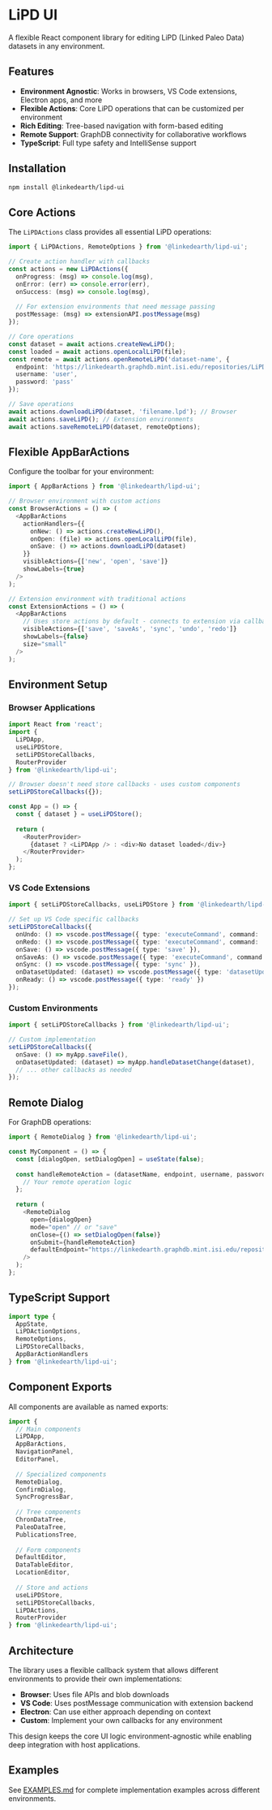 # LiPD UI

A flexible React component library for editing LiPD (Linked Paleo Data) datasets in any environment.

## Features

- **Environment Agnostic**: Works in browsers, VS Code extensions, Electron apps, and more
- **Flexible Actions**: Core LiPD operations that can be customized per environment
- **Rich Editing**: Tree-based navigation with form-based editing
- **Remote Support**: GraphDB connectivity for collaborative workflows
- **TypeScript**: Full type safety and IntelliSense support

## Installation

```bash
npm install @linkedearth/lipd-ui
```

## Core Actions

The `LiPDActions` class provides all essential LiPD operations:

```typescript
import { LiPDActions, RemoteOptions } from '@linkedearth/lipd-ui';

// Create action handler with callbacks
const actions = new LiPDActions({
  onProgress: (msg) => console.log(msg),
  onError: (err) => console.error(err),
  onSuccess: (msg) => console.log(msg),
  
  // For extension environments that need message passing
  postMessage: (msg) => extensionAPI.postMessage(msg)
});

// Core operations
const dataset = await actions.createNewLiPD();
const loaded = await actions.openLocalLiPD(file);
const remote = await actions.openRemoteLiPD('dataset-name', {
  endpoint: 'https://linkedearth.graphdb.mint.isi.edu/repositories/LiPDverse',
  username: 'user',
  password: 'pass'
});

// Save operations
await actions.downloadLiPD(dataset, 'filename.lpd'); // Browser
await actions.saveLiPD(); // Extension environments
await actions.saveRemoteLiPD(dataset, remoteOptions);
```

## Flexible AppBarActions

Configure the toolbar for your environment:

```typescript
import { AppBarActions } from '@linkedearth/lipd-ui';

// Browser environment with custom actions
const BrowserActions = () => (
  <AppBarActions
    actionHandlers={{
      onNew: () => actions.createNewLiPD(),
      onOpen: (file) => actions.openLocalLiPD(file),
      onSave: () => actions.downloadLiPD(dataset)
    }}
    visibleActions={['new', 'open', 'save']}
    showLabels={true}
  />
);

// Extension environment with traditional actions
const ExtensionActions = () => (
  <AppBarActions
    // Uses store actions by default - connects to extension via callbacks
    visibleActions={['save', 'saveAs', 'sync', 'undo', 'redo']}
    showLabels={false}
    size="small"
  />
);
```

## Environment Setup

### Browser Applications

```typescript
import React from 'react';
import { 
  LiPDApp, 
  useLiPDStore, 
  setLiPDStoreCallbacks,
  RouterProvider 
} from '@linkedearth/lipd-ui';

// Browser doesn't need store callbacks - uses custom components
setLiPDStoreCallbacks({});

const App = () => {
  const { dataset } = useLiPDStore();
  
  return (
    <RouterProvider>
      {dataset ? <LiPDApp /> : <div>No dataset loaded</div>}
    </RouterProvider>
  );
};
```

### VS Code Extensions

```typescript
import { setLiPDStoreCallbacks, useLiPDStore } from '@linkedearth/lipd-ui';

// Set up VS Code specific callbacks
setLiPDStoreCallbacks({
  onUndo: () => vscode.postMessage({ type: 'executeCommand', command: 'lipd-vscode.undo' }),
  onRedo: () => vscode.postMessage({ type: 'executeCommand', command: 'lipd-vscode.redo' }),
  onSave: () => vscode.postMessage({ type: 'save' }),
  onSaveAs: () => vscode.postMessage({ type: 'executeCommand', command: 'workbench.action.files.saveAs' }),
  onSync: () => vscode.postMessage({ type: 'sync' }),
  onDatasetUpdated: (dataset) => vscode.postMessage({ type: 'datasetUpdated', data: dataset }),
  onReady: () => vscode.postMessage({ type: 'ready' })
});
```

### Custom Environments

```typescript
import { setLiPDStoreCallbacks } from '@linkedearth/lipd-ui';

// Custom implementation
setLiPDStoreCallbacks({
  onSave: () => myApp.saveFile(),
  onDatasetUpdated: (dataset) => myApp.handleDatasetChange(dataset),
  // ... other callbacks as needed
});
```

## Remote Dialog

For GraphDB operations:

```typescript
import { RemoteDialog } from '@linkedearth/lipd-ui';

const MyComponent = () => {
  const [dialogOpen, setDialogOpen] = useState(false);
  
  const handleRemoteAction = (datasetName, endpoint, username, password) => {
    // Your remote operation logic
  };
  
  return (
    <RemoteDialog
      open={dialogOpen}
      mode="open" // or "save"
      onClose={() => setDialogOpen(false)}
      onSubmit={handleRemoteAction}
      defaultEndpoint="https://linkedearth.graphdb.mint.isi.edu/repositories/LiPDverse"
    />
  );
};
```

## TypeScript Support

```typescript
import type { 
  AppState, 
  LiPDActionOptions, 
  RemoteOptions,
  LiPDStoreCallbacks,
  AppBarActionHandlers 
} from '@linkedearth/lipd-ui';
```

## Component Exports

All components are available as named exports:

```typescript
import { 
  // Main components
  LiPDApp,
  AppBarActions,
  NavigationPanel,
  EditorPanel,
  
  // Specialized components
  RemoteDialog,
  ConfirmDialog,
  SyncProgressBar,
  
  // Tree components
  ChronDataTree,
  PaleoDataTree,
  PublicationsTree,
  
  // Form components
  DefaultEditor,
  DataTableEditor,
  LocationEditor,
  
  // Store and actions
  useLiPDStore,
  setLiPDStoreCallbacks,
  LiPDActions,
  RouterProvider
} from '@linkedearth/lipd-ui';
```

## Architecture

The library uses a flexible callback system that allows different environments to provide their own implementations:

- **Browser**: Uses file APIs and blob downloads
- **VS Code**: Uses postMessage communication with extension backend  
- **Electron**: Can use either approach depending on context
- **Custom**: Implement your own callbacks for any environment

This design keeps the core UI logic environment-agnostic while enabling deep integration with host applications.

## Examples

See [EXAMPLES.md](./EXAMPLES.md) for complete implementation examples across different environments. 